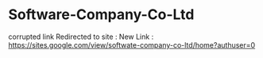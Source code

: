 # Software-Company-Co-Ltd
corrupted link
Redirected to site :
New Link : https://sites.google.com/view/softwate-company-co-ltd/home?authuser=0
